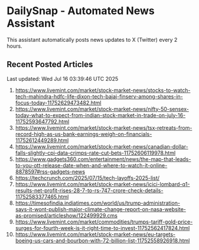 # DailySnap - Automated News Assistant

This assistant automatically posts news updates to X (Twitter) every 2 hours.

## Recent Posted Articles

Last updated: Wed Jul 16 03:39:46 UTC 2025

1. https://www.livemint.com/market/stock-market-news/stocks-to-watch-tech-mahindra-hdfc-life-dixon-tech-bajaj-finserv-among-shares-in-focus-today-11752629473482.html
2. https://www.livemint.com/market/stock-market-news/nifty-50-sensex-today-what-to-expect-from-indian-stock-market-in-trade-on-july-16-11752593647792.html
3. https://www.livemint.com/market/stock-market-news/tsx-retreats-from-record-high-as-us-bank-earnings-weigh-on-financials-11752612449289.html
4. https://www.livemint.com/market/stock-market-news/canadian-dollar-falls-slightly-cpi-data-crimps-rate-cut-bets-11752606119978.html
5. https://www.gadgets360.com/entertainment/news/the-map-that-leads-to-you-ott-release-date-when-and-where-to-watch-it-online-8878597#rss-gadgets-news
6. https://techcrunch.com/2025/07/15/tech-layoffs-2025-list/
7. https://www.livemint.com/market/stock-market-news/icici-lombard-q1-results-net-profit-rises-28-7-to-rs-747-crore-check-details-11752583377465.html
8. https://timesofindia.indiatimes.com/world/us/trump-administration-says-it-wont-publish-major-climate-change-report-on-nasa-website-as-promised/articleshow/122499929.cms
9. https://www.livemint.com/market/commodities/trumps-tariff-gold-price-surges-for-fourth-week-is-it-right-time-to-invest-11752562417824.html
10. https://www.livemint.com/market/stock-market-news/eu-targets-boeing-us-cars-and-bourbon-with-72-billion-list-11752558926918.html
